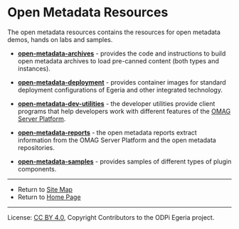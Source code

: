 <!-- SPDX-License-Identifier: CC-BY-4.0 -->
<!-- Copyright Contributors to the ODPi Egeria project. -->

# Open Metadata Resources

The open metadata resources contains the resources for open metadata demos, hands on labs and samples.

* **[open-metadata-archives](open-metadata-archives)** - provides the code and
instructions to build open metadata archives to load pre-canned content (both types and instances).

* **[open-metadata-deployment](open-metadata-deployment)** - provides container images for standard
deployment configurations of Egeria and other integrated technology.

* **[open-metadata-dev-utilities](open-metadata-dev-utilities)** - the developer utilities provide client programs
that help developers work with different features of the
[OMAG Server Platform](https://egeria-project.org/concepts/omag-server-runtime/).

* **[open-metadata-reports](open-metadata-reports)** - the open metadata reports extract information from the
OMAG Server Platform and the open metadata repositories.

* **[open-metadata-samples](open-metadata-samples)** - provides samples of different types of plugin components.

----
* Return to [Site Map](../Content-Organization.md)
* Return to [Home Page](../index.md)

----
License: [CC BY 4.0](https://creativecommons.org/licenses/by/4.0/),
Copyright Contributors to the ODPi Egeria project.

